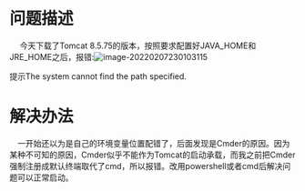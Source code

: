 # 问题描述

&ensp;&ensp; 今天下载了Tomcat 8.5.75的版本，按照要求配置好JAVA_HOME和JRE_HOME之后，报错:![image-20220207230103115](C:\Users\gorsonpy\AppData\Roaming\Typora\typora-user-images\image-20220207230103115.png)

提示The system cannot find the path specified.


# 解决办法
&ensp;&ensp;一开始还以为是自己的环境变量位置配错了，后面发现是Cmder的原因。因为某种不可知的原因，Cmder似乎不能作为Tomcat的启动承载，而我之前把Cmder强制注册成默认终端取代了cmd，所以报错。改用powershell或者cmd后解决问题可以正常启动。
